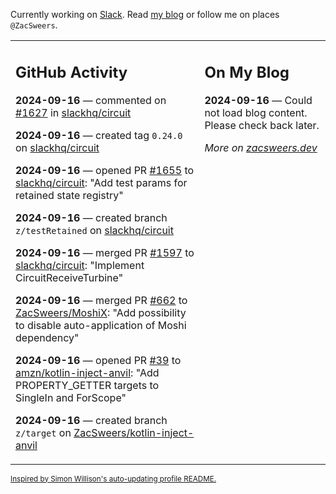 Currently working on [Slack](https://slack.com/). Read [my blog](https://zacsweers.dev/) or follow me on places `@ZacSweers`.

<table><tr><td valign="top" width="60%">

## GitHub Activity
<!-- githubActivity starts -->
**2024-09-16** — commented on [#1627](https://github.com/slackhq/circuit/pull/1627#issuecomment-2354062194) in [slackhq/circuit](https://github.com/slackhq/circuit)

**2024-09-16** — created tag `0.24.0` on [slackhq/circuit](https://github.com/slackhq/circuit)

**2024-09-16** — opened PR [#1655](https://github.com/slackhq/circuit/pull/1655) to [slackhq/circuit](https://github.com/slackhq/circuit): "Add test params for retained state registry"

**2024-09-16** — created branch `z/testRetained` on [slackhq/circuit](https://github.com/slackhq/circuit)

**2024-09-16** — merged PR [#1597](https://github.com/slackhq/circuit/pull/1597) to [slackhq/circuit](https://github.com/slackhq/circuit): "Implement CircuitReceiveTurbine"

**2024-09-16** — merged PR [#662](https://github.com/ZacSweers/MoshiX/pull/662) to [ZacSweers/MoshiX](https://github.com/ZacSweers/MoshiX): "Add possibility to disable auto-application of Moshi dependency"

**2024-09-16** — opened PR [#39](https://github.com/amzn/kotlin-inject-anvil/pull/39) to [amzn/kotlin-inject-anvil](https://github.com/amzn/kotlin-inject-anvil): "Add PROPERTY_GETTER targets to SingleIn and ForScope"

**2024-09-16** — created branch `z/target` on [ZacSweers/kotlin-inject-anvil](https://github.com/ZacSweers/kotlin-inject-anvil)
<!-- githubActivity ends -->
</td><td valign="top" width="40%">

## On My Blog
<!-- blog starts -->
**2024-09-16** — Could not load blog content. Please check back later.
<!-- blog ends -->
_More on [zacsweers.dev](https://zacsweers.dev/)_
</td></tr></table>

<sub><a href="https://simonwillison.net/2020/Jul/10/self-updating-profile-readme/">Inspired by Simon Willison's auto-updating profile README.</a></sub>